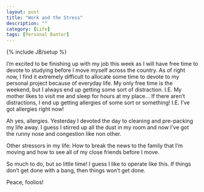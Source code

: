 ```yaml
---
layout: post
title: "Work and the Stress"
description: ""
category: [Life]
tags: [Personal Banter]
---
```

{% include JB/setup %}

I’m excited to be finishing up with my job this week as I will have free time to devote to studying before I move myself across the country. As of right now, I find it extremely difficult to allocate some time to devote to my personal project because of everyday life. My only free time is the weekend, but I always end up getting some sort of distraction. I.E. My mother likes to visit me and sleep for hours at my place… If there aren’t distractions, I end up getting allergies of some sort or something! I.E. I’ve got allergies right now!

Ah yes, allergies. Yesterday I devoted the day to cleaning and pre-packing my life away. I guess I stirred up all the dust in my room and now I’ve got the runny nose and congestion like non other.

Other stressors in my life: How to break the news to the family that I’m moving and how to see all of my close friends before I move.

So much to do, but so little time! I guess I like to operate like this. If things don’t get done with a bang, then things won’t get done.

Peace, foolios!